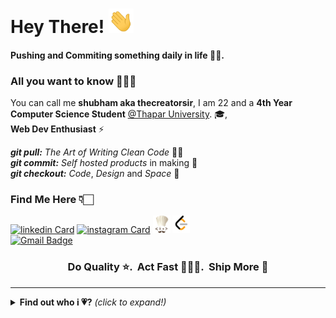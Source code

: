 # Hey There! <img src="https://github.com/thecreatorsir/thecreatorsir/blob/main/gifs/hi.gif" width="40px"></h2>

#### Pushing and Commiting something daily in life 🙏🏻.

### All you want to know 🙋🏻‍♂️

You can call me **shubham aka thecreatorsir**,
I am 22 and a **4th Year Computer Science Student** [@Thapar University](https://www.thapar.edu/). 🎓,<br>**Web Dev Enthusiast** ⚡

_**git pull:**_ _The Art of Writing Clean Code_ 👌🏻<br>
_**git commit:**_ _Self hosted products_ in making 🤩<br>
_**git checkout:**_ _Code_, _Design_ and _Space_ 🚀

### Find Me Here 👇🏻

[![linkedin Card](https://img.icons8.com/color/28/000000/linkedin.png)](https://www.linkedin.com/in/shubham-sharma-34bbab18b/)
[![instagram Card](https://img.icons8.com/fluent/28/000000/instagram-new.png)](https://www.instagram.com/s_h_u_b_h_a_m05/)
[![codechef Card](https://github.com/thecreatorsir/thecreatorsir/blob/main/gifs/Codechef.png)](https://www.codechef.com/users/shubham_0509) 
[![leetcode Card](https://github.com/thecreatorsir/thecreatorsir/blob/main/gifs/Leetcode.png)](https://leetcode.com/Aadi_Yogi/) <br>
[![Gmail Badge](https://img.shields.io/badge/-s.psharma887@gmail.com-c14438?style=flat-square&logo=Gmail&logoColor=white&link=mailto:s.psharma887@gmail.com)](mailto:s.psharma887@gmail.com)

<h3 align="center"><strong> Do Quality ⭐. &nbsp;Act Fast 🏃🏻‍♂️. &nbsp;Ship More 🚩</strong> </h3>

---

<details close>
<summary><b>Find out who i 💗?</b> <i>(click to expand!)</i></summary>

  
<img src="https://img.icons8.com/color/28/000000/windows-10.png"/>
<img src="https://img.icons8.com/fluent/28/000000/console.png"/>
<img src="https://img.icons8.com/color/28/000000/git.png"/>
<img src="https://img.icons8.com/fluent/28/000000/chrome.png"/>
<img src="https://github.com/thecreatorsir/thecreatorsir/blob/main/gifs/code.png"/>
<img src="https://github.com/thecreatorsir/thecreatorsir/blob/main/gifs/postman..png"/>
<img src="https://github.com/thecreatorsir/thecreatorsir/blob/main/gifs/mongodb.png"/>
<img src="https://github.com/thecreatorsir/thecreatorsir/blob/main/gifs/firebase.png"/>
<img src="https://github.com/thecreatorsir/thecreatorsir/blob/main/gifs/react.png"/>
<img src="https://github.com/thecreatorsir/thecreatorsir/blob/main/gifs/nodejs.png"/> 
<img src="https://github.com/thecreatorsir/thecreatorsir/blob/main/gifs/javascript.png"/> 
<img src="https://github.com/thecreatorsir/thecreatorsir/blob/main/gifs/c++.png"/>
<img src="https://github.com/thecreatorsir/thecreatorsir/blob/main/gifs/c.png"/>

```
I keep going dates with them 💗, best part no one hates me for going on date with others 😁.
```

### Profile Overview 👀

![Github stats](https://github-readme-stats.vercel.app/api?username=thecreatorsir&show_icons=true)<br>

```
And at last some stats to impress my next 😍😉.
```

</details>
